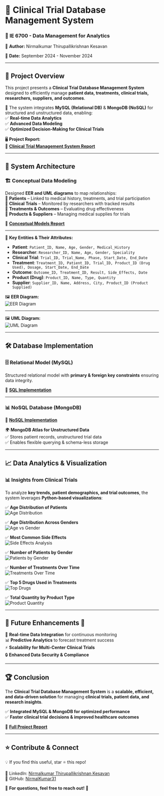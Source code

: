 # 🏥 Clinical Trial Database Management System   

### 📌 **IE 6700 - Data Management for Analytics**  
👥 **Author:** Nirmalkumar Thirupallikrishnan Kesavan

📅 **Date:** September 2024 - November 2024  

---

## 🌟 Project Overview  
This project presents a **Clinical Trial Database Management System** designed to efficiently manage **patient data, treatments, clinical trials, researchers, suppliers, and outcomes**.  

🔗 The system integrates **MySQL (Relational DB)** & **MongoDB (NoSQL)** for structured and unstructured data, enabling:  
✅ **Real-time Data Analytics**  
✅ **Advanced Data Modeling**  
✅ **Optimized Decision-Making for Clinical Trials**  

🖥️ **Project Report:**  
📄 [**Clinical Trial Management System Report**](https://github.com/NirmalKumar31/Clinical-Trial-Data-Management-System/blob/3b7302cf414f0f8f776bf15b424471ec5569030c/Clinical%20Trail%20Database%20Management%20System/Clinical%20Trial%20Database%20Management%20System-Report.pdf)  

---

## 📂 System Architecture  

### 🏗️ **Conceptual Data Modeling**  
Designed **EER and UML diagrams** to map relationships:  
🔹 **Patients** – Linked to medical history, treatments, and trial participation  
🔹 **Clinical Trials** – Monitored by researchers with tracked results  
🔹 **Treatments & Outcomes** – Evaluating drug effectiveness  
🔹 **Products & Suppliers** – Managing medical supplies for trials  

📄 [**Conceptual Models Report**](YOUR_GITHUB_REPO_LINK/blob/main/Conceptual%20Models%20.pdf)  

---

🔑 **Key Entities & Their Attributes:**  
- **Patient**: `Patient_ID, Name, Age, Gender, Medical_History`  
- **Researcher**: `Researcher_ID, Name, Age, Gender, Speciality`  
- **Clinical Trial**: `Trial_ID, Trial_Name, Phase, Start_Date, End_Date`  
- **Treatment**: `Treatment_ID, Patient_ID, Trial_ID, Product_ID (Drug Used), Dosage, Start_Date, End_Date`  
- **Outcome**: `Outcome_ID, Treatment_ID, Result, Side_Effects, Date`  
- **Product (Drug)**: `Product_ID, Name, Type, Quantity`  
- **Supplier**: `Supplier_ID, Name, Address, City, Product_ID (Product Supplied)`   

🖼️ **EER Diagram:**  
![EER Diagram](https://github.com/NirmalKumar31/Clinical-Trial-Data-Management-System/blob/daba2e10b2083bf654d6522fc06fdcc0727ee081/Clinical%20Trail%20Database%20Management%20System/EER%20MODEL%20-%20drawio.png)

---

🖼️ **UML Diagram:**  
![UML Diagram](https://github.com/NirmalKumar31/Clinical-Trial-Data-Management-System/blob/daba2e10b2083bf654d6522fc06fdcc0727ee081/Clinical%20Trail%20Database%20Management%20System/UML%20DIAGRAM%20-%20drawio.png)

---

## 🛠️ Database Implementation  

### 🗄️ **Relational Model (MySQL)**  
Structured relational model with **primary & foreign key constraints** ensuring data integrity.  

📄 [**SQL Implementation**](https://github.com/NirmalKumar31/Clinical-Trial-Data-Management-System/blob/daba2e10b2083bf654d6522fc06fdcc0727ee081/Clinical%20Trail%20Database%20Management%20System/SQL%20Implementation%20.pdf)  

---

### 📊 **NoSQL Database (MongoDB)**  
📄 [**NoSQL Implementation**](https://github.com/NirmalKumar31/Clinical-Trial-Data-Management-System/blob/3b7302cf414f0f8f776bf15b424471ec5569030c/Clinical%20Trail%20Database%20Management%20System/NoSQL%20Implementation.pdf)  

🌍 **MongoDB Atlas for Unstructured Data**  
✅ Stores patient records, unstructured trial data  
✅ Enables flexible querying & schema-less storage  

---

## 📈 Data Analytics & Visualization  

### 📊 **Insights from Clinical Trials**  
To analyze **key trends, patient demographics, and trial outcomes**, the system leverages **Python-based visualizations**:

✅ **Age Distribution of Patients**  
![Age Distribution](https://github.com/NirmalKumar31/Clinical-Trial-Data-Management-System/blob/ffaf0f2f239e064a2bc7b43698262bb87d5fb731/Clinical%20Trail%20Database%20Management%20System/Data%20Visualization/Age%20distribution%20of%20patients.png)  

✅ **Age Distribution Across Genders**  
![Age vs Gender](https://github.com/NirmalKumar31/Clinical-Trial-Data-Management-System/blob/ffaf0f2f239e064a2bc7b43698262bb87d5fb731/Clinical%20Trail%20Database%20Management%20System/Data%20Visualization/Age%20distribution%20across%20genders.png)  

✅ **Most Common Side Effects**  
![Side Effects Analysis](https://github.com/NirmalKumar31/Clinical-Trial-Data-Management-System/blob/ffaf0f2f239e064a2bc7b43698262bb87d5fb731/Clinical%20Trail%20Database%20Management%20System/Data%20Visualization/Most%20common%20side%20effects.png)  

✅ **Number of Patients by Gender**  
![Patients by Gender](https://github.com/NirmalKumar31/Clinical-Trial-Data-Management-System/blob/ffaf0f2f239e064a2bc7b43698262bb87d5fb731/Clinical%20Trail%20Database%20Management%20System/Data%20Visualization/Number%20of%20patients%20by%20gender.png)  

✅ **Number of Treatments Over Time**  
![Treatments Over Time](https://github.com/NirmalKumar31/Clinical-Trial-Data-Management-System/blob/ffaf0f2f239e064a2bc7b43698262bb87d5fb731/Clinical%20Trail%20Database%20Management%20System/Data%20Visualization/Number%20of%20treatments%20over%20time.png)  

✅ **Top 5 Drugs Used in Treatments**  
![Top Drugs](https://github.com/NirmalKumar31/Clinical-Trial-Data-Management-System/blob/ffaf0f2f239e064a2bc7b43698262bb87d5fb731/Clinical%20Trail%20Database%20Management%20System/Data%20Visualization/Top%205%20drugs%20used%20in%20treatments.png)  

✅ **Total Quantity by Product Type**  
![Product Quantity](https://github.com/NirmalKumar31/Clinical-Trial-Data-Management-System/blob/ffaf0f2f239e064a2bc7b43698262bb87d5fb731/Clinical%20Trail%20Database%20Management%20System/Data%20Visualization/Total%20quantity%20by%20product%20type.png)  

---

## 🔮 Future Enhancements 🚀  

🚀 **Real-time Data Integration** for continuous monitoring  
📊 **Predictive Analytics** to forecast treatment success  
⚡ **Scalability for Multi-Center Clinical Trials**  
🔒 **Enhanced Data Security & Compliance**  

---

## 🏆 Conclusion  

The **Clinical Trial Database Management System** is a **scalable, efficient, and data-driven solution** for managing **clinical trials, patient data, and research insights**.  

✅ **Integrated MySQL & MongoDB for optimized performance**  
✅ **Faster clinical trial decisions & improved healthcare outcomes**  

📄 [**Full Project Report**](https://github.com/NirmalKumar31/Clinical-Trial-Data-Management-System/blob/3b7302cf414f0f8f776bf15b424471ec5569030c/Clinical%20Trail%20Database%20Management%20System/Clinical%20Trial%20Database%20Management%20System-Report.pdf)  

---

## ⭐ Contribute & Connect
💡 If you find this useful, star ⭐ this repo!  

🔗 LinkedIn: [Nirmalkumar Thirupallikrishnan Kesavan](https://www.linkedin.com/in/nirmalkumartk/)  
🔗 GitHub: [NirmalKumar31](https://github.com/NirmalKumar31)  


📩 **For questions, feel free to reach out!** 🚀  
